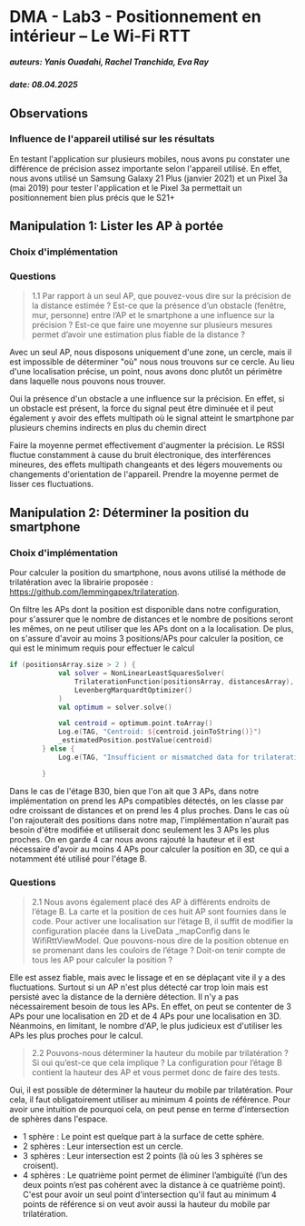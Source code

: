 # DMA - Lab3 - Positionnement en intérieur – Le Wi-Fi RTT

##### auteurs: Yanis Ouadahi, Rachel Tranchida, Eva Ray
##### date: 08.04.2025

## Observations

### Influence de l'appareil utilisé sur les résultats

En testant l'application sur plusieurs mobiles, nous avons pu constater une différence de précision
assez importante selon l'appareil utilisé. En effet, nous avons utilisé un Samsung Galaxy 21 Plus (janvier 2021) 
et un Pixel 3a (mai 2019) pour tester l'application et le Pixel 3a permettait un positionnement bien plus précis
que le S21+

## Manipulation 1: Lister les AP à portée

### Choix d'implémentation



### Questions

> 1.1 Par rapport à un seul AP, que pouvez-vous dire sur la précision de la distance estimée ?
> Est-ce que la présence d’un obstacle (fenêtre, mur, personne) entre l’AP et le smartphone a une
> influence sur la précision ? Est-ce que faire une moyenne sur plusieurs mesures permet d’avoir une
> estimation plus fiable de la distance ?

Avec un seul AP, nous disposons uniquement d'une zone, un cercle, mais il est impossible de déterminer "où" nous nous trouvons sur ce cercle. Au lieu d'une localisation précise, un point, nous avons donc plutôt un périmètre dans laquelle nous pouvons nous trouver.

Oui la présence d'un obstacle a une influence sur la précision. En effet, si un obstacle est présent, 
la force du signal peut être diminuée et il peut également y avoir des effets multipath où le signal
atteint le smartphone par plusieurs chemins indirects en plus du chemin direct

Faire la moyenne permet effectivement d'augmenter la précision. Le RSSI fluctue constamment 
à cause du bruit électronique, des interférences mineures, des effets multipath changeants et des 
légers mouvements ou changements d'orientation de l'appareil. Prendre la moyenne permet de lisser ces fluctuations.

## Manipulation 2: Déterminer la position du smartphone

### Choix d'implémentation
Pour calculer la position du smartphone, nous avons utilisé la méthode de trilatération avec la librairie proposée :
https://github.com/lemmingapex/trilateration. 

On filtre les APs dont la position est disponible dans notre configuration, pour s'assurer que le nombre de distances et
le nombre de positions seront les mêmes, on ne peut utiliser que les APs dont on a la localisation. De plus,
on s'assure d'avoir au moins 3 positions/APs pour calculer la position, ce qui est le minimum requis pour effectuer le calcul

```kotlin
if (positionsArray.size > 2 ) {
            val solver = NonLinearLeastSquaresSolver(
                TrilaterationFunction(positionsArray, distancesArray),
                LevenbergMarquardtOptimizer()
            )
            val optimum = solver.solve()

            val centroid = optimum.point.toArray()
            Log.e(TAG, "Centroid: ${centroid.joinToString()}")
            _estimatedPosition.postValue(centroid)
        } else {
            Log.e(TAG, "Insufficient or mismatched data for trilateration")

        }
```
Dans le cas de l'étage B30, bien que l'on ait que 3 APs, dans notre implémentation on prend les APs compatibles détectés,
on les classe par odre croissant de distances et on prend les 4 plus proches. Dans le cas où l'on rajouterait 
des positions dans notre map, l'implémentation n'aurait pas besoin d'être modifiée et utiliserait donc seulement les 3
APs les plus proches. On en garde 4 car nous avons rajouté la hauteur et il est nécessaire d'avoir au moins 4 APs
pour calculer la position en 3D, ce qui a notamment été utilisé pour l'étage B.

### Questions

> 2.1 Nous avons également placé des AP à différents endroits de l’étage B. La carte et la position
> de ces huit AP sont fournies dans le code. Pour activer une localisation sur l’étage B, il suffit
> de
> modifier la configuration placée dans la LiveData _mapConfig dans le WifiRttViewModel. Que
> pouvons-nous dire de la position obtenue en se promenant dans les couloirs de l’étage ? Doit-on
> tenir compte de tous les AP pour calculer la position ?

Elle est assez fiable, mais avec le lissage et en se déplaçant vite il y a des fluctuations. Surtout si 
un AP n'est plus détecté car trop loin mais est persisté avec la distance de la dernière détection.
Il n'y a pas nécessairement besoin de tous les APs. En effet, on peut se contenter de 3 APs pour une localisation en 2D
et de 4 APs pour une localisation en 3D. Néanmoins, en limitant, le nombre d'AP, le plus judicieux est d'utiliser les APs les plus
proches pour le calcul.



> 2.2 Pouvons-nous déterminer la hauteur du mobile par trilatération ? Si oui qu’est-ce que cela
> implique ? La configuration pour l’étage B contient la hauteur des AP et vous permet donc de faire
> des tests.

Oui, il est possible de déterminer la hauteur du mobile par trilatération. Pour cela, il faut obligatoirement
utiliser au minimum 4 points de référence. Pour avoir une intuition de pourquoi cela, on peut pense en terme d'intersection
de sphères dans l'espace. 
- 1 sphère : Le point est quelque part à la surface de cette sphère.
- 2 sphères : Leur intersection est un cercle.
- 3 sphères : Leur intersection est 2 points (là où les 3 sphères se croisent).
- 4 sphères : Le quatrième point permet de éliminer l’ambiguïté (l’un des deux points n’est pas cohérent avec la distance à ce quatrième point).
C'est pour avoir un seul point d'intersection qu'il faut au minimum 4 points de référence si on veut avoir aussi la hauteur du mobile par 
trilatération.
